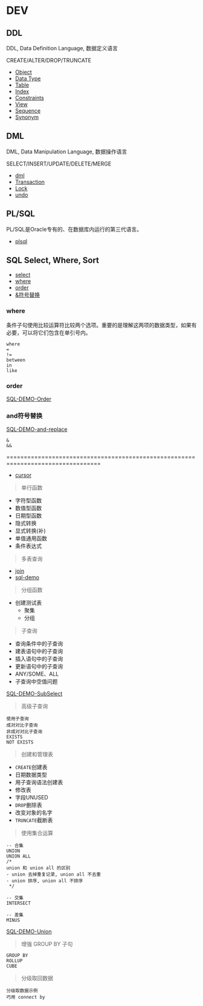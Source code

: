 # DEV

## DDL

DDL, Data Definition Language, 数据定义语言

CREATE/ALTER/DROP/TRUNCATE

- [Object](ddl/Object.md)
- [Data Type](ddl/DataType.md)
- [Table](ddl/Table.md)
- [Index](ddl/Index.md)
- [Constraints](ddl/Constraints.md)
- [View](ddl/View.md)
- [Sequence](ddl/Sequence.md)
- [Synonym](ddl/Synonym.md)


## DML

DML, Data Manipulation Language, 数据操作语言

SELECT/INSERT/UPDATE/DELETE/MERGE

- [dml](dml/dml.md)
- [Transaction](dml/Transaction.md)
- [Lock](dml/Lock.md)
- [undo](dml/undo.md)


## PL/SQL

PL/SQL是Oracle专有的、在数据库内运行的第三代语言。

- [plsql](plsql/plsql.md)


## SQL Select, Where, Sort

- [select](sql_select/select.md)
- [where](#where)
- [order](#order)
- [&符号替换](#and符号替换)

### where

条件子句使用比较运算符比较两个选项。重要的是理解这两项的数据类型，如果有必要，可以将它们包含在单引号内。

```oracle
where
=
!=
between
in
like
```

### order

[SQL-DEMO-Order](../sql_demo/dev/sql_select/order.sql)


### and符号替换

[SQL-DEMO-and-replace](../sql_demo/dev/sql_select/and-replace.sql)

```oracle
&
&&
```




=================================================================================



- [cursor](cursor.md)



> 单行函数


- 字符型函数
- 数值型函数
- 日期型函数
- 隐式转换
- 显式转换(补)
- 单值通用函数
- 条件表达式



> 多表查询

- [join](join.md)
- [sql-demo](../sql_demo/dev/sql_select/multi_table_select.sql)

> 分组函数


- 创建测试表
  - 聚集
  - 分组



> 子查询


- 查询条件中的子查询
- 建表语句中的子查询
- 插入语句中的子查询
- 更新语句中的子查询
- ANY/SOME、ALL
- 子查询中空值问题

[SQL-DEMO-SubSelect](../sql_demo/dev/sql_select/sub_select.sql)

> 高级子查询

```oracle
使用子查询
成对对比子查询
非成对对比子查询
EXISTS
NOT EXISTS
```

> 创建和管理表


- `CREATE`创建表
- 日期数据类型
- 用子查询语法创建表
- 修改表
- 字段UNUSED
- `DROP`删除表
- 改变对象的名字
- `TRUNCATE`截断表


> 使用集合运算

```oracle
-- 合集
UNION
UNION ALL
/*
union 和 union all 的区别
- union 去掉重复记录, union all 不去重
- union 排序, union all 不排序
 */
 
-- 交集
INTERSECT

-- 差集
MINUS
```

[SQL-DEMO-Union](../sql_demo/dev/base/06_union.sql)



> 增强 GROUP BY ⼦句

```oracle
GROUP BY
ROLLUP
CUBE
```



> 分级取回数据

```oracle
分级取数据示例
巧用 connect by
```
